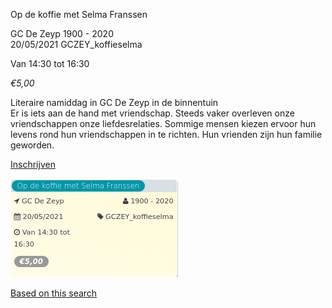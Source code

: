 Op de koffie met Selma Franssen

GC De Zeyp 1900 - 2020  
20/05/2021 GCZEY\_koffieselma  

Van 14:30 tot 16:30

*€5,00*

  

  

Literaire namiddag in GC De Zeyp in de binnentuin  
Er is iets aan de hand met vriendschap. Steeds vaker overleven onze vriendschappen onze liefdesrelaties. Sommige mensen kiezen ervoor hun levens rond hun vriendschappen in te richten. Hun vrienden zijn hun familie geworden.  

[Inschrijven](https://tickets.vgc.be/activity/subscribe/GCZEY_koffieselma)

![](53847.png)

[Based on this search](https://tickets.vgc.be/activity/index?&vrijeplaatsen=1&Age%5B%5D=3%2C4&entity=276)